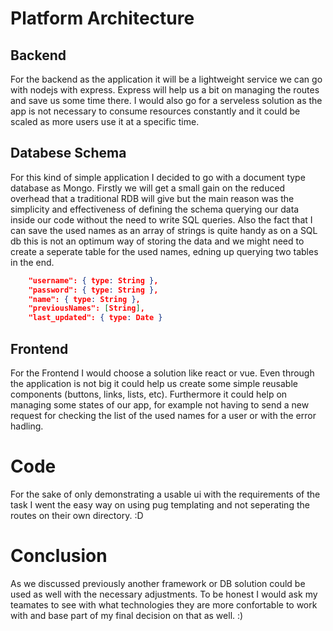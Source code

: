 # Platform Architecture

## Backend
For the backend as the application it will be a lightweight service we can go with nodejs with express.
Express will help us a bit on managing the routes and save us some time there. I would also go for a serveless solution
as the app is not necessary to consume resources constantly and it could be scaled as more users use it at a specific time. 


## Databese Schema

For this kind of simple application I decided to go with a document type database as Mongo. Firstly we will get 
a small gain on the reduced overhead that a traditional RDB will give but the main reason was the simplicity and
effectiveness of defining the schema querying our data inside our code without the need to write SQL queries.
Also the fact that I can save the used names as an array of strings is quite handy as on a SQL db this is not an optimum way
of storing the data and we might need to create a seperate table for the used names, edning up querying two tables in the end.


```json
    "username": { type: String },
    "password": { type: String },
    "name": { type: String },
    "previousNames": [String],
    "last_updated": { type: Date }
```

## Frontend

For the Frontend I would choose a solution like react or vue. Even through the application is not big it could help us create some simple
reusable components (buttons, links, lists, etc). Furthermore it could help on managing some states of our app, for example
not having to send a new request for checking the list of the used names for a user or with the error hadling.


# Code

For the sake of only demonstrating a usable ui with the requirements of the task I went the easy way on 
using pug templating and not seperating the routes on their own directory. :D


# Conclusion

As we discussed previously another framework or DB solution could be used as well with the necessary adjustments. To be honest I would ask my teamates to see with what technologies they are more confortable to work with and base part of my final decision on that as well. :)


